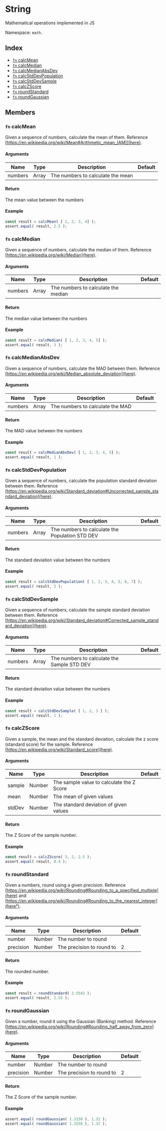 # String

Mathematical operations implemented in JS

Namespace: `math.`

## Index
- [`fn` calcMean](#fn-calcmean)
- [`fn` calcMedian](#fn-calcmedian)
- [`fn` calcMedianAbsDev](#fn-calcmedianabsdev)
- [`fn` calcStdDevPopulation](#fn-calcstddevpopulation)
- [`fn` calcStdDevSample](#fn-calcstddevsample)
- [`fn` calcZScore](#fn-calczscore)
- [`fn` roundStandard](#fn-roundstandard)
- [`fn` roundGaussian](#fn-roundgaussian)

## Members

### `fn` calcMean

Given a sequence of numbers, calculate the mean of them. Reference [https://en.wikipedia.org/wiki/Mean#Arithmetic_mean_(AM)](here).

#### Arguments

|Name|Type|Description|Default|
|---|---|---|---|
|numbers|Array<Number>|The numbers to calculate the mean||

#### Return

The mean value between the numbers

#### Example

```js
const result = calcMean( [ 1, 2, 3, 4] );
assert.equal( result, 2.5 );
```

### `fn` calcMedian

Given a sequence of numbers, calculate the median of them. Reference [https://en.wikipedia.org/wiki/Median](here).

#### Arguments

|Name|Type|Description|Default|
|---|---|---|---|
|numbers|Array<Number>|The numbers to calculate the median||

#### Return

The median value between the numbers

#### Example

```js
const result = calcMedian( [ 1, 2, 3, 4, 5] );
assert.equal( result, 3 );
```

### `fn` calcMedianAbsDev

Given a sequence of numbers, calculate the MAD between them. Reference [https://en.wikipedia.org/wiki/Median_absolute_deviation](here).

#### Arguments

|Name|Type|Description|Default|
|---|---|---|---|
|numbers|Array<Number>|The numbers to calculate the MAD||

#### Return

The MAD value between the numbers

#### Example

```js
const result = calcMedianAbsDev( [ 1, 2, 3, 4, 5] );
assert.equal( result, 1 );
```

### `fn` calcStdDevPopulation

Given a sequence of numbers, calculate the population standard deviation between them. Reference [https://en.wikipedia.org/wiki/Standard_deviation#Uncorrected_sample_standard_deviation](here).

#### Arguments

|Name|Type|Description|Default|
|---|---|---|---|
|numbers|Array<Number>|The numbers to calculate the Population STD DEV||

#### Return

The standard deviation value between the numbers

#### Example

```js
const result = calcStdDevPopulation( [ 1, 2, 3, 4, 5, 6, 7] );
assert.equal( result, 2 );
```

### `fn` calcStdDevSample

Given a sequence of numbers, calculate the sample standard deviation between them. Reference [https://en.wikipedia.org/wiki/Standard_deviation#Corrected_sample_standard_deviation](here).

#### Arguments

|Name|Type|Description|Default|
|---|---|---|---|
|numbers|Array<Number>|The numbers to calculate the Sample STD DEV||

#### Return

The standard deviation value between the numbers

#### Example

```js
const result = calcStdDevSample( [ 1, 2, 3 ] );
assert.equal( result, 1 );

```
### `fn` calcZScore

Given a sample, the mean and the standard deviation, calculate the z score (standard score) for the sample. Reference [https://en.wikipedia.org/wiki/Standard_score](here).

#### Arguments

|Name|Type|Description|Default|
|---|---|---|---|
|sample|Number|The sample value to calculate the Z Score||
|mean|Number|The mean of given values||
|stdDev|Number|The standard deviation of given values||

#### Return

The Z Score of the sample number.

#### Example

```js
const result = calcZScore( 3, 2, 2.5 );
assert.equal( result, 0.4 );
```

### `fn` roundStandard

Given a numbers, round using a given precision. Reference [https://en.wikipedia.org/wiki/Rounding#Rounding_to_a_specified_multiple](here) and [https://en.wikipedia.org/wiki/Rounding#Rounding_to_the_nearest_integer](here²).

#### Arguments

|Name|Type|Description|Default|
|---|---|---|---|
|number|Number|The number to round||
|precision|Number|The precision to round to|2|

#### Return

The rounded number.

#### Example

```js
const result = roundStandard( 2.5543 );
assert.equal( result, 2.55 );

```
### `fn` roundGaussian

Given a number, round it using the Gaussian (Banking) method. Reference [https://en.wikipedia.org/wiki/Rounding#Rounding_half_away_from_zero](here).

#### Arguments

|Name|Type|Description|Default|
|---|---|---|---|
|number|Number|The number to round||
|precision|Number|The precision to round to|2|


#### Return

The Z Score of the sample number.

#### Example

```js
assert.equal( roundGaussian( 1.3150 ), 1.32 );
assert.equal( roundGaussian( 1.3250 ), 1.32 );
```
